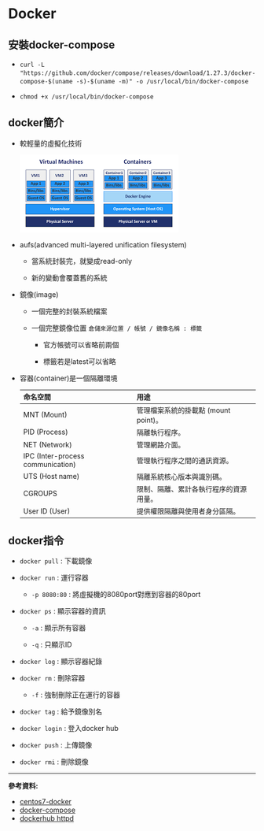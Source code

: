 # Docker
## 安裝docker-compose

- `curl -L "https://github.com/docker/compose/releases/download/1.27.3/docker-compose-$(uname -s)-$(uname -m)" -o /usr/local/bin/docker-compose`

- `chmod +x /usr/local/bin/docker-compose`

## docker簡介

- 較輕量的虛擬化技術

    ![](img/20200922/1.png)

- aufs(advanced multi-layered unification filesystem)
    
    - 當系統封裝完，就變成read-only

    - 新的變動會覆蓋舊的系統

- 鏡像(image)

    - 一個完整的封裝系統檔案

    - 一個完整鏡像位置 `倉儲來源位置 / 帳號 / 鏡像名稱 : 標籤`

        - 官方帳號可以省略前兩個
        
        - 標籤若是latest可以省略

- 容器(container)是一個隔離環境

    命名空間|用途
    -|-
    MNT (Mount) | 管理檔案系統的掛載點 (mount point)。
    PID (Process) | 隔離執行程序。
    NET (Network) | 管理網路介面。
    IPC (Inter-process communication) | 管理執行程序之間的通訊資源。
    UTS (Host name) | 隔離系統核心版本與識別碼。
    CGROUPS | 限制、隔離、累計各執行程序的資源用量。
    User ID (User) | 提供權限隔離與使用者身分區隔。

## docker指令

- `docker pull` : 下載鏡像

- `docker run` : 運行容器

    - `-p 8080:80` : 將虛擬機的8080port對應到容器的80port

- `docker ps` : 顯示容器的資訊

    - `-a` : 顯示所有容器

    - `-q` : 只顯示ID

- `docker log` : 顯示容器紀錄

- `docker rm` : 刪除容器

    - `-f` : 強制刪除正在運行的容器

- `docker tag` : 給予鏡像別名

- `docker login` : 登入docker hub

- `docker push` : 上傳鏡像

- `docker rmi` : 刪除鏡像

---

**參考資料:**

- [centos7-docker](https://hub.docker.com/_/centos)
- [docker-compose](https://docs.docker.com/compose/install/)
- [dockerhub httpd](https://hub.docker.com/_/httpd)